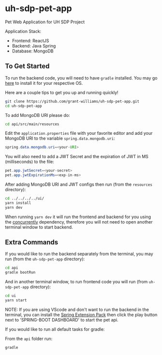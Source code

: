 # uh-sdp-pet-app

Pet Web Application for UH SDP Project

Application Stack:
- Frontend: ReactJS
- Backend: Java Spring
- Database: MongoDB

## To Get Started

To run the backend code, you will need to have `gradle` installed. You may go [here](https://gradle.org/install/)
to install it for your respective OS.

Here are a couple tips to get you up and running quickly!

```bash
git clone https://github.com/grant-williams/uh-sdp-pet-app.git
cd uh-sdp-pet-app
```

To add MongoDB URI please do:

```bash
cd api/src/main/resources
```

Edit the `application.properties` file with your favorite editor and add your MongoDB URI to the variable `spring.data.mongodb.uri`:

```java
spring.data.mongodb.uri=<your-URI>
```

You will also need to add a JWT Secret and the expiration of JWT in MS (milliseconds) to the file:

```java
pet.app.jwtSecret=<your-secret>
pet.app.jwtExpirationMs=<exp-in-ms>
```

After adding MongoDB URI and JWT configs then run (from the `resources` directory):

```bash
cd ../../../../ui/
yarn install
yarn dev
```

When running `yarn dev` it will run the frontend and backend for you using the [concurrently](https://github.com/kimmobrunfeldt/concurrently) dependency, therefore
you will not need to open another terminal window to start backend.

## Extra Commands

If you would like to run the backend separately from the terminal, you may run (from the `uh-sdp-pet-app` directory):

```bash
cd api
gradle bootRun
```

And in another terminal window, to run frontend code you will run (from `uh-sdp-pet-app` directory):

```bash
cd ui
yarn start
```

NOTE: If you are using VScode and don't want to run the backend in the terminal, you can install the [Spring Extension Pack](https://marketplace.visualstudio.com/items?itemName=Pivotal.vscode-boot-dev-pack)
then click the play button next to 'SPRING-BOOT DASHBOARD' to start the pet api.

If you would like to run all default tasks for gradle:

From the `api` folder run:

```bash
gradle
```
